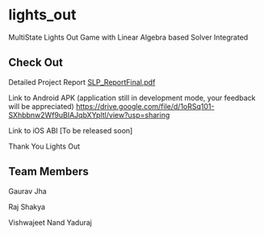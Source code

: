 # lights_out

MultiState Lights Out Game with Linear Algebra based Solver Integrated

## Check Out

Detailed Project Report
[SLP_ReportFinal.pdf](https://github.com/gauravvjhaa/LightsOutMobileApp/files/15299719/SLP_ReportFinal.pdf)

Link to Android APK (application still in development mode, your feedback will be appreciated)
https://drive.google.com/file/d/1oRSq101-SXhbbnw2Wf9uBIAJqbXYpltl/view?usp=sharing

Link to iOS ABI 
[To be released soon]


Thank You
Lights Out

## Team Members
Gaurav Jha

Raj Shakya

Vishwajeet Nand Yaduraj
